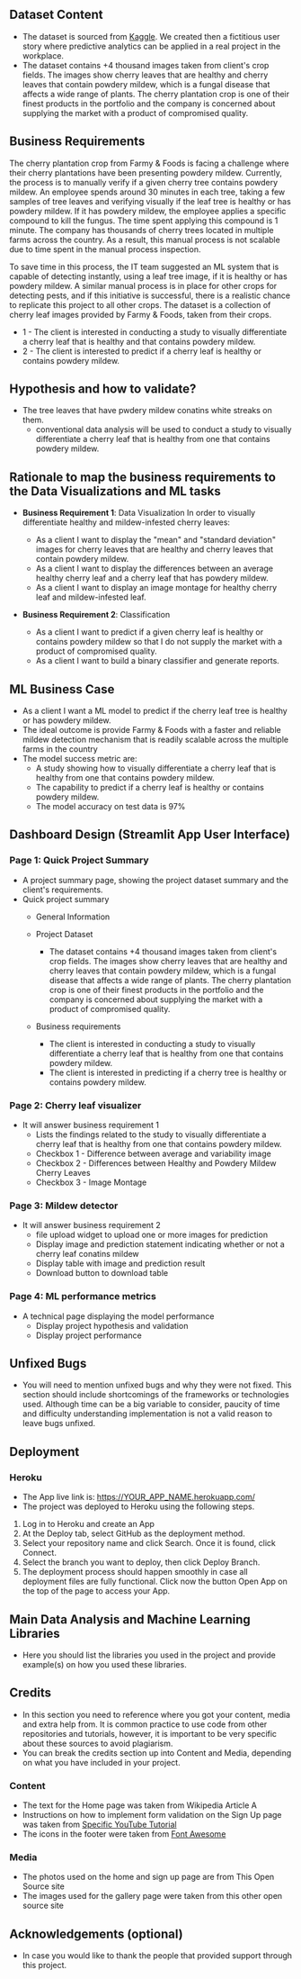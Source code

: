 ## Dataset Content
* The dataset is sourced from [Kaggle](https://www.kaggle.com/codeinstitute/cherry-leaves). We created then a fictitious user story where predictive analytics can be applied in a real project in the workplace.
* The dataset contains +4 thousand images taken from client's crop fields. The images show cherry leaves that are healthy and cherry leaves that contain powdery mildew, which is a fungal disease that affects a wide range of plants. The cherry plantation crop is one of their finest products in the portfolio and the company is concerned about supplying the market with a product of compromised quality.



## Business Requirements
The cherry plantation crop from Farmy & Foods is facing a challenge where their cherry plantations have been presenting powdery mildew. Currently, the process is to manually verify if a given cherry tree contains powdery mildew. An employee spends around 30 minutes in each tree, taking a few samples of tree leaves and verifying visually if the leaf tree is healthy or has powdery mildew. If it has powdery mildew, the employee applies a specific compound to kill the fungus. The time spent applying this compound is 1 minute.  The company has thousands of cherry trees located in multiple farms across the country. As a result, this manual process is not scalable due to time spent in the manual process inspection.

To save time in this process, the IT team suggested an ML system that is capable of detecting instantly, using a leaf tree image, if it is healthy or has powdery mildew. A similar manual process is in place for other crops for detecting pests, and if this initiative is successful, there is a realistic chance to replicate this project to all other crops. The dataset is a collection of cherry leaf images provided by Farmy & Foods, taken from their crops.


* 1 - The client is interested in conducting a study to visually differentiate a cherry leaf that is healthy and that contains powdery mildew.
* 2 - The client is interested to predict if a cherry leaf is healthy or contains powdery mildew.


## Hypothesis and how to validate?
* The tree leaves that have pwdery mildew conatins white streaks on them.
    -  conventional data analysis will be used to conduct a study to visually differentiate a cherry leaf that is healthy from one that contains powdery mildew.


## Rationale to map the business requirements to the Data Visualizations and ML tasks
* **Business Requirement 1**: Data Visualization
    In order to  visually differentiate healthy and mildew-infested cherry leaves:
	* As a client I want to  display the "mean" and "standard deviation" images for cherry leaves that are healthy and cherry leaves that contain powdery mildew.
 	* As a client I want to display the differences between an average healthy cherry leaf and a cherry leaf that has powdery mildew.
	* As a client I want to display an image montage for healthy cherry leaf and mildew-infested leaf.

* **Business Requirement 2**:  Classification
	* As a client I want to predict if a given cherry leaf is healthy or contains powdery mildew so that I do not supply the market with a product of compromised quality. 
	* As a client I want to build a binary classifier and generate reports.


## ML Business Case
* As a client I want a ML model to predict if the cherry leaf tree is healthy or has powdery mildew.
* The ideal outcome is provide Farmy & Foods with a faster and reliable mildew detection mechanism that is readily scalable across the multiple farms in the country
* The model success metric are:
    * A study showing how to visually differentiate a cherry leaf that is healthy from one that contains powdery mildew.
    * The capability to predict if a cherry leaf is healthy or contains powdery mildew.
    * The model accuracy on test data is 97%


## Dashboard Design (Streamlit App User Interface)

### Page 1: Quick Project Summary
* A project summary page, showing the project dataset summary and the client's requirements.
* Quick project summary
	* General Information
	* Project Dataset
		* The dataset contains +4 thousand images taken from client's crop fields. The images show cherry leaves that are healthy and cherry leaves that contain powdery mildew, which is a fungal disease that affects a wide range of plants. The cherry plantation crop is one of their finest products in the portfolio and the company is concerned about supplying the market with a product of compromised quality.

	* Business requirements
		*  The client is interested in conducting a study to visually differentiate a cherry leaf that is healthy from one that contains powdery mildew.
		*  The client is interested in predicting if a cherry tree is healthy or contains powdery mildew.

### Page 2: Cherry leaf visualizer
* It will answer business requirement 1
	* Lists the findings related to the study to visually differentiate a cherry leaf that is healthy from one that contains powdery mildew.
	* Checkbox 1 - Difference between average and variability image
	* Checkbox 2 - Differences between Healthy and Powdery Mildew Cherry Leaves
	* Checkbox 3 - Image Montage

### Page 3: Mildew detector
* It will answer business requirement 2
	* file upload widget to upload one or more images for prediction
	* Display image and prediction statement indicating whether or not a cherry leaf conatins mildew
	* Display table with image and prediction result
	* Download button to download table
	
### Page 4: ML performance metrics
* A technical page displaying the model performance
	* Display project hypothesis and validation
	* Display project performance


## Unfixed Bugs
* You will need to mention unfixed bugs and why they were not fixed. This section should include shortcomings of the frameworks or technologies used. Although time can be a big variable to consider, paucity of time and difficulty understanding implementation is not a valid reason to leave bugs unfixed.

## Deployment
### Heroku

* The App live link is: https://YOUR_APP_NAME.herokuapp.com/ 
* The project was deployed to Heroku using the following steps.

1. Log in to Heroku and create an App
2. At the Deploy tab, select GitHub as the deployment method.
3. Select your repository name and click Search. Once it is found, click Connect.
4. Select the branch you want to deploy, then click Deploy Branch.
5. The deployment process should happen smoothly in case all deployment files are fully functional. Click now the button Open App on the top of the page to access your App.


## Main Data Analysis and Machine Learning Libraries
* Here you should list the libraries you used in the project and provide example(s) on how you used these libraries.


## Credits 

* In this section you need to reference where you got your content, media and extra help from. It is common practice to use code from other repositories and tutorials, however, it is important to be very specific about these sources to avoid plagiarism. 
* You can break the credits section up into Content and Media, depending on what you have included in your project. 

### Content 

- The text for the Home page was taken from Wikipedia Article A
- Instructions on how to implement form validation on the Sign Up page was taken from [Specific YouTube Tutorial](https://www.youtube.com/)
- The icons in the footer were taken from [Font Awesome](https://fontawesome.com/)

### Media

- The photos used on the home and sign up page are from This Open Source site
- The images used for the gallery page were taken from this other open source site



## Acknowledgements (optional)
* In case you would like to thank the people that provided support through this project.
